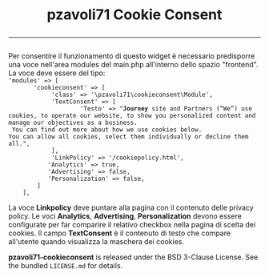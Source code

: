 <h1 align="center">
    pzavoli71 Cookie Consent
    <hr>
</h1>
Per consentire il funzionamento di questo widget è necessario predisporre una voce nell'area modules del main.php
all'interno dello spazio "frontend". La voce deve essere del tipo:<br/>
    <code>'modules' => [
       'cookieconsent' => [
            'class' => '\pzavoli71\cookieconsent\Module',            
            'TextConsent' => [
                    'Testo' => "<b>Journey</b> site and Partners (“We”) use cookies, to operate our website, to show you personalized content and manage our objectives as a business.<br/> You can find out more about how we use cookies below.
You can allow all cookies, select them individually or decline them all.",            
            ],
            'LinkPolicy' => '/cookiepolicy.html',
           'Analytics' => true,
           'Advertising' => false,
           'Personalization' => false,
        ]        
    ],</code>

La voce <b>Linkpolicy</b> deve puntare alla pagina con il contenuto delle privacy policy.
Le voci <b>Analytics</b>, <b>Advertising</b>, <b>Personalization</b> devono essere configurate per far comparire il relativo checkbox nella pagina di scelta dei cookies.
Il campo <b>TextConsent</b> è il contenuto di testo che compare all'utente quando visualizza la maschera dei cookies.

**pzavoli71-cookieconsent** is released under the BSD 3-Clause License. See the bundled `LICENSE.md` for details.

